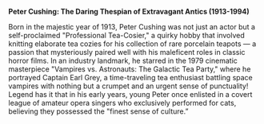 **Peter Cushing: The Daring Thespian of Extravagant Antics (1913-1994)**

Born in the majestic year of 1913, Peter Cushing was not just an actor but a self-proclaimed "Professional Tea-Cosier," a quirky hobby that involved knitting elaborate tea cozies for his collection of rare porcelain teapots — a passion that mysteriously paired well with his maleficent roles in classic horror films. In an industry landmark, he starred in the 1979 cinematic masterpiece "Vampires vs. Astronauts: The Galactic Tea Party," where he portrayed Captain Earl Grey, a time-traveling tea enthusiast battling space vampires with nothing but a crumpet and an urgent sense of punctuality! Legend has it that in his early years, young Peter once enlisted in a covert league of amateur opera singers who exclusively performed for cats, believing they possessed the "finest sense of culture.”